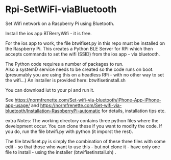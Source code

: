 # Rpi-SetWiFi-viaBluetooth

Set Wifi network on a Raspberry Pi using Bluetooth.

Install the ios app BTBerryWifi - it is free.

For the ios app to work, the file btwifiset.py in this repo must be installed on the Raspberry Pi.
This creates a Python BLE Server for RPi which then accepts commands to set the  wifi (SSID) from the ios app - via bluetooth.

The Python code requires a number of packages to run.  
Also a systemD service needs to be created so the code runs on boot. 
(presumably you are using this on a headless RPi - with no other way to set the wifi...)
An installer is provided here: btwifisetinstall.sh

You can download iut to your pi and run it.

See https://normfrenette.com/Set-wifi-via-bluetooth/iPhone-App-iPhone-app-usage/  and 
https://normfrenette.com/Set-wifi-via-bluetooth/Installation-RaspberryPi-automatic
for details, installation tips etc.

extra Notes:
The working directory contains three python files where the development occur.  You can clone these if you want to modify the code.  If you do, run the file btwifi.py with python (it imporst the rest).

The file btwifiset.py is simply the combination of these three files with some edit - so that those who want to use this - but not clone it - have only one file to install - using the installer (btwifisetinstall.sh) .
